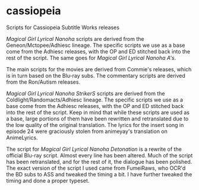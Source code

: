 # cassiopeia
Scripts for Cassiopeia Subtitle Works releases

*Magical Girl Lyrical Nanoha* scripts are derived from the Geneon/Mctopee/Adhiesc lineage. The specific scripts we use as a base come from the Adhiesc releases, with the OP and ED stitched back into the rest of the script. The same goes for *Magical Girl Lyrical Nanoha A's*.

The main scripts for the movies are derived from Commie's releases, which is in turn based on the Blu-ray subs. The commentary scripts are derived from the Ron/Autism releases.

*Magical Girl Lyrical Nanoha StrikerS* scripts are derived from the Coldlight/Randomacts/Adhiesc lineage. The specific scripts we use as a base come from the Adhiesc releases, with the OP and ED stitched back into the rest of the script. Keep in mind that while these scripts are used as a base, large portions of them have been rewritten and retranslated due to the low quality of the original translation. The lyrics for the insert song in episode 24 were graciously stolen from animeyay's translation on AnimeLyrics.

The script for *Magical Girl Lyrical Nanoha Detonation* is a rewrite of the official Blu-ray script. Almost every line has been altered. Much of the script has been retranslated, and for the rest of it, the dialogue has been polished. The exact version of the script I used came from FumeiRaws, who OCR'd the BD subs to ASS and tweaked the timing a bit. I have further tweaked the timing and done a proper typeset.
